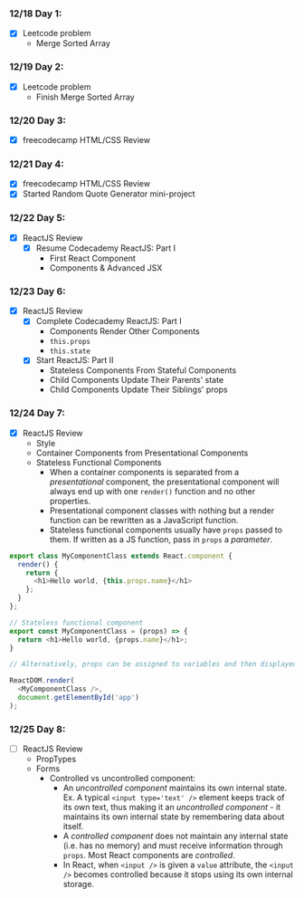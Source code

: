 ### 12/18 Day 1:
- [x] Leetcode problem
  - Merge Sorted Array

### 12/19 Day 2:
- [x] Leetcode problem
  - Finish Merge Sorted Array

### 12/20 Day 3:
- [x] freecodecamp HTML/CSS Review

### 12/21 Day 4:
- [x] freecodecamp HTML/CSS Review
- [x] Started Random Quote Generator mini-project

### 12/22 Day 5:
- [x] ReactJS Review
  - [x] Resume Codecademy ReactJS: Part I
    - First React Component
    - Components & Advanced JSX

### 12/23 Day 6:
- [x] ReactJS Review
  - [x] Complete Codecademy ReactJS: Part I
    - Components Render Other Components
    - `this.props`
    - `this.state`
  - [x] Start ReactJS: Part II
    - Stateless Components From Stateful Components
    - Child Components Update Their Parents' state
    - Child Components Update Their Siblings' props

### 12/24 Day 7:
- [x] ReactJS Review
  - Style
  - Container Components from Presentational Components
  - Stateless Functional Components
    - When a container components is separated from a *presentational* component, the presentational component will always end up with one `render()` function and no other properties.
    - Presentational component classes with nothing but a render function can be rewritten as a JavaScript function.
    - Stateless functional components usually have `props` passed to them. If written as a JS function, pass in `props` a *parameter*.

```JavaScript
export class MyComponentClass extends React.component {
  render() {
    return {
      <h1>Hello world, {this.props.name}</h1>
    };
  }
};

// Stateless functional component
export const MyComponentClass = (props) => {
  return <h1>Hello world, {props.name}</h1>;
}

// Alternatively, props can be assigned to variables and then displayed.

ReactDOM.render(
  <MyComponentClass />,
  document.getElementById('app')
);
```

### 12/25 Day 8:
- [ ] ReactJS Review
  - PropTypes
  - Forms
    - Controlled vs uncontrolled component:
      - An *uncontrolled component* maintains its own internal state. Ex. A typical `<input type='text' />` element keeps track of its own text, thus making it an *uncontrolled component* - it maintains its own internal state by remembering data about itself.
      - A *controlled component* does not maintain any internal state (i.e. has no memory) and must receive information through `props`. Most React components are *controlled*.
      - In React, when `<input />` is given a `value` attribute, the `<input />` becomes controlled because it stops using its own internal storage.
